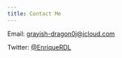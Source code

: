 ```yaml
---
title: Contact Me
---
```


Email: [grayish-dragon0j@icloud.com](mailto:grayish-dragon0j@icloud.com)

Twitter: <a href="https://twitter.com/EnriqueRDL" target="_blank">@EnriqueRDL</a>